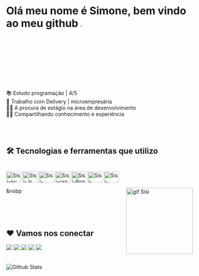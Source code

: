 <h1> Olá meu nome é Simone, bem vindo ao meu github <a target="_blank" rel="noopener noreferrer" href="https://camo.githubusercontent.com/e8e7b06ecf583bc040eb60e44eb5b8e0ecc5421320a92929ce21522dbc34c891/68747470733a2f2f6d656469612e67697068792e636f6d2f6d656469612f6876524a434c467a6361737252346961377a2f67697068792e676966" data-target="animated-image.originalLink"><img src="https://camo.githubusercontent.com/e8e7b06ecf583bc040eb60e44eb5b8e0ecc5421320a92929ce21522dbc34c891/68747470733a2f2f6d656469612e67697068792e636f6d2f6d656469612f6876524a434c467a6361737252346961377a2f67697068792e676966" data-canonical-src="https://media.giphy.com/media/hvRJCLFzcasrR4ia7z/giphy.gif" style="width:4%; display: inline-block;" data-target="animated-image.originalImage"></a>
 </h1> 



📚 Estudo programação | 4/5 <br>
🍔 Trabalho com Delivery | microempresária <br>
👨‍💻 A procura de estágio na área de desenvolvimento <br>
🤜🤛 Compartilhando conhecimento e experiência

<br>
<br>
<h2> 🛠️ Tecnologias e ferramentas que utilizo </h2>
<div style="display: inline_block"><br>
<img align="center" alt="Sisi-py" height="30" width="40" src="https://cdn.jsdelivr.net/gh/devicons/devicon/icons/python/python-plain.svg" />
<img align="center" alt="Sisi-Js" height="30" width="40" src="https://cdn.jsdelivr.net/gh/devicons/devicon/icons/javascript/javascript-plain.svg" />
<img align="center" alt="Sisi-html" height="30" width="40" src="https://cdn.jsdelivr.net/gh/devicons/devicon/icons/html5/html5-original.svg" />
<img align="center" alt="Sisi-css" height="30" width="40" src="https://cdn.jsdelivr.net/gh/devicons/devicon/icons/css3/css3-original.svg" />
<img align="center" alt="Sisi-Psp" height="30" width="40" src="https://cdn.jsdelivr.net/gh/devicons/devicon/icons/photoshop/photoshop-line.svg" />
<img align="center" alt="Sisi-google" height="30" width="40" src="https://cdn.jsdelivr.net/gh/devicons/devicon/icons/chrome/chrome-plain.svg" />
<img align="center" alt="Sisi-vscode" height="30" width="40" src="https://cdn.jsdelivr.net/gh/devicons/devicon/icons/vscode/vscode-original.svg" />

         
<img align="right"   alt="gif Sisi" height="180" style="max-width: 100%;" src="https://user-images.githubusercontent.com/112126183/187561820-0f773fa4-0729-4476-ab2a-a1a42b636e6b.gif"/> &nsbp
</div>                    
<br>
<br>
<br>
<h2>❤️ Vamos nos conectar </h2>
<div>
<a href="https://www.instagram.com/simonepereiraqdd/" target="_blank"><img src="https://img.shields.io/badge/Instagram-E4405F?style=for-the-badge&logo=instagram&logoColor=white" target="_blank"></a>
<a href="https://web.facebook.com/simone.pereiraqds/" target="_blank"><img src="https://img.shields.io/badge/Facebook-1877F2?style=for-the-badge&logo=facebook&logoColor=white" target="_blank"></a>
<a href="https://www.linkedin.com/in/simone-pereira-951935196/?lipi=urn%3Ali%3Apage%3Ad_flagship3_feed%3BTStyukBHRyaik0DHJjEIFA%3D%3D" target="_blank"><img src="https://img.shields.io/badge/LinkedIn-0077B5?style=for-the-badge&logo=linkedin&logoColor=white" target="_blank"></a>
<a href = "mailto:simonepereiraq@gmail.com"><img src="https://img.shields.io/badge/Gmail-D14836?style=for-the-badge&logo=gmail&logoColor=white" target="_blank"></a>
<a href ="https://www.youtube.com/channel/UCsLrrfmPTZOMZkPg8znHBPg" target="_blank"><img src="https://img.shields.io/badge/YouTube-FF0000?style=for-the-badge&logo=youtube&logoColor=white" target="_blank"></a>  
</div>
<br>
<br>

<img src="https://raw.githubusercontent.com/mayhemantt/mayhemantt/Update/svg/Bottom.svg" alt="Github Stats" style="max-width: 100%;">

<!---
sisipqds/sisipqds is a ✨ special ✨ repository because its `README.md` (this file) appears on your GitHub profile.
You can click the Preview link to take a look at your changes.
--->
